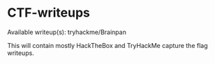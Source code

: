 # CTF-writeups

Available writeup(s):
tryhackme/Brainpan


This will contain mostly HackTheBox and TryHackMe capture the flag writeups.
